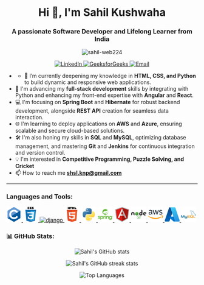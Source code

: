 <h1 align="center">Hi 👋, I'm Sahil Kushwaha</h1>
<h3 align="center">A passionate Software Developer and Lifelong Learner from India</h3>

<p align="center">
  <img src="https://komarev.com/ghpvc/?username=sahil-web224&label=Profile%20views&color=0e75b6&style=flat" alt="sahil-web224" />
</p>

<p align="center">
  <a href="https://www.linkedin.com/in/sahil-kushwaha-729a4619b/" target="_blank">
    <img src="https://img.shields.io/badge/LinkedIn-0077B5?style=for-the-badge&logo=linkedin&logoColor=white" alt="LinkedIn"/>
  </a>
  <a href="https://auth.geeksforgeeks.org/user/sahil7982874565/profile" target="_blank">
    <img src="https://img.shields.io/badge/GeeksforGeeks-0F9D58?style=for-the-badge&logo=geeksforgeeks&logoColor=white" alt="GeeksforGeeks"/>
  </a>
  <a href="mailto:shsl.knp@gmail.com">
    <img src="https://img.shields.io/badge/Email-D14836?style=for-the-badge&logo=gmail&logoColor=white" alt="Email"/>
  </a>
</p>

- - 🌱 I’m currently deepening my knowledge in **HTML, CSS, and Python** to build dynamic and responsive web applications.
- 🚀 I'm advancing my **full-stack development** skills by integrating with Python and enhancing my front-end expertise with **Angular** and **React**.
- 💻 I'm focusing on **Spring Boot** and **Hibernate** for robust backend development, alongside **REST API** creation for seamless data interaction.
- 🌐 I'm learning to deploy applications on **AWS** and **Azure**, ensuring scalable and secure cloud-based solutions.
- 🛠 I'm also honing my skills in **SQL** and **MySQL**, optimizing database management, and mastering **Git** and **Jenkins** for continuous integration and version control.
- 💡 I'm interested in **Competitive Programming, Puzzle Solving, and Cricket**
- 📫 How to reach me **shsl.knp@gmail.com**

---

<h3 align="left">Languages and Tools:</h3>
<p align="left">
  <a href="https://www.cprogramming.com/" target="_blank" rel="noreferrer">
    <img src="https://raw.githubusercontent.com/devicons/devicon/master/icons/c/c-original.svg" alt="c" width="40" height="40"/> 
  </a> 
  <a href="https://www.w3schools.com/css/" target="_blank" rel="noreferrer">
    <img src="https://raw.githubusercontent.com/devicons/devicon/master/icons/css3/css3-original-wordmark.svg" alt="css3" width="40" height="40"/> 
  </a>
  <a href="https://www.djangoproject.com/" target="_blank" rel="noreferrer">
    <img src="https://cdn.worldvectorlogo.com/logos/django.svg" alt="django" width="40" height="40"/> 
  </a> 
  <a href="https://www.w3.org/html/" target="_blank" rel="noreferrer">
    <img src="https://raw.githubusercontent.com/devicons/devicon/master/icons/html5/html5-original-wordmark.svg" alt="html5" width="40" height="40"/> 
  </a> 
  <a href="https://www.python.org" target="_blank" rel="noreferrer">
    <img src="https://raw.githubusercontent.com/devicons/devicon/master/icons/python/python-original.svg" alt="python" width="40" height="40"/> 
  </a> 
  <a href="https://spring.io/projects/spring-boot" target="_blank" rel="noreferrer">
    <img src="https://raw.githubusercontent.com/devicons/devicon/master/icons/spring/spring-original-wordmark.svg" alt="spring boot" width="40" height="40"/>
  </a>
  <a href="https://angular.io/" target="_blank" rel="noreferrer">
    <img src="https://raw.githubusercontent.com/devicons/devicon/master/icons/angularjs/angularjs-original.svg" alt="angular" width="40" height="40"/>
  </a>
  <a href="https://nodejs.org" target="_blank" rel="noreferrer">
    <img src="https://raw.githubusercontent.com/devicons/devicon/master/icons/nodejs/nodejs-original-wordmark.svg" alt="nodejs" width="40" height="40"/>
  </a>
  <a href="https://aws.amazon.com/" target="_blank" rel="noreferrer">
    <img src="https://raw.githubusercontent.com/devicons/devicon/master/icons/amazonwebservices/amazonwebservices-original-wordmark.svg" alt="aws" width="40" height="40"/>
  </a>
  <a href="https://azure.microsoft.com/en-us/" target="_blank" rel="noreferrer">
    <img src="https://raw.githubusercontent.com/devicons/devicon/master/icons/azure/azure-original.svg" alt="azure" width="40" height="40"/>
  </a>
  <a href="https://www.mysql.com/" target="_blank" rel="noreferrer">
    <img src="https://raw.githubusercontent.com/devicons/devicon/master/icons/mysql/mysql-original-wordmark.svg" alt="mysql" width="40" height="40"/>
  </a>
</p>
<h3 align="left">📊 GitHub Stats:</h3>

<p align="center">
  <img src="https://github-readme-stats.vercel.app/api?username=sahil-web224&show_icons=true&theme=radical" alt="Sahil's GitHub stats" />
</p>

<p align="center">
  <img src="https://github-readme-streak-stats.herokuapp.com/?user=sahil-web224&theme=radical" alt="Sahil's GitHub streak stats" />
</p>

<p align="center">
  <img src="https://github-readme-stats.vercel.app/api/top-langs/?username=sahil-web224&layout=compact&theme=radical" alt="Top Languages" />
</p>

